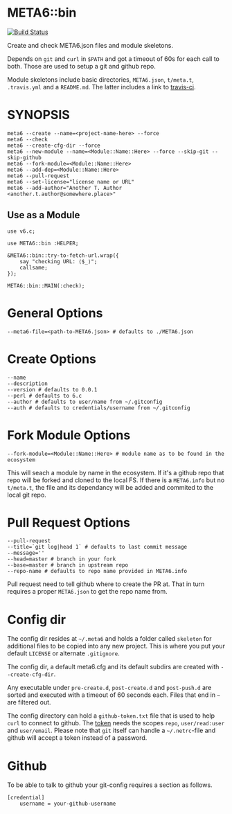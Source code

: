 # META6::bin
[![Build Status](https://travis-ci.org/gfldex/perl6-meta6-bin.svg?branch=master)](https://travis-ci.org/gfldex/perl6-meta6-bin)

Create and check META6.json files and module skeletons.

Depends on `git` and `curl` in `$PATH` and got a timeout of 60s for each call
to both. Those are used to setup a git and github repo.

Module skeletons include basic directories, `META6.json`, `t/meta.t`,
`.travis.yml` and a `README.md`. The latter includes a link to
[travis-ci](https://travis-ci.org/).

# SYNOPSIS

    meta6 --create --name=<project-name-here> --force
    meta6 --check
    meta6 --create-cfg-dir --force
    meta6 --new-module --name=<Module::Name::Here> --force --skip-git --skip-github
    meta6 --fork-module=<Module::Name::Here>
    meta6 --add-dep=<Module::Name::Here>
    meta6 --pull-request
    meta6 --set-license="license name or URL"
    meta6 --add-author="Another T. Author <another.t.author@somewhere.place>"

## Use as a Module

    use v6.c;

    use META6::bin :HELPER;
    
    &META6::bin::try-to-fetch-url.wrap({
        say "checking URL: ⟨$_⟩";
        callsame;
    });
    
    META6::bin::MAIN(:check);

# General Options

    --meta6-file=<path-to-META6.json> # defaults to ./META6.json

# Create Options

    --name
    --description
    --version # defaults to 0.0.1
    --perl # defaults to 6.c
    --author # defaults to user/name from ~/.gitconfig
    --auth # defaults to credentials/username from ~/.gitconfig

# Fork Module Options

    --fork-module=<Module::Name::Here> # module name as to be found in the ecosystem

This will seach a module by name in the ecosystem. If it's a github repo that
repo will be forked and cloned to the local FS. If there is a `META6.info` but
no `t/meta.t`, the file and its dependancy will be added and commited to the
local git repo.

# Pull Request Options

    --pull-request
    --title=`git log|head 1` # defaults to last commit message
    --message=''
    --head=master # branch in your fork
    --base=master # branch in upstream repo
    --repo-name # defaults to repo name provided in META6.info

Pull request need to tell github where to create the PR at. That in turn
requires a proper `META6.json` to get the repo name from.

# Config dir

The config dir resides at `~/.meta6` and holds a folder called `skeleton` for
additional files to be copied into any new project. This is where you put your
default `LICENSE` or alternate `.gitignore`.

The config dir, a default meta6.cfg and its default subdirs are created with
`--create-cfg-dir`.

Any executable under `pre-create.d`, `post-create.d` and `post-push.d` are
sorted and executed with a timeout of 60 seconds each. Files that end in `~`
are filtered out.

The config directory can hold a `github-token.txt` file that is used to help
`curl` to connect to github. The [token](https://github.com/settings/tokens)
needs the scopes `repo`, `user/read:user` and `user/email`. Please note that
`git` itself can handle a `~/.netrc`-file and github will accept a token
instead of a password.

# Github

To be able to talk to github your git-config requires a section as follows.

    [credential]
        username = your-github-username

